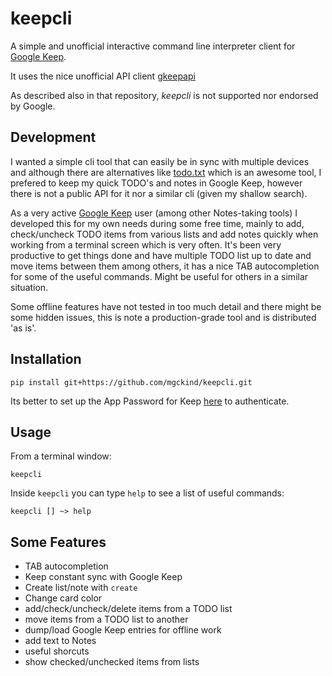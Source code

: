 # keepcli

A simple and unofficial interactive command line interpreter client for [Google Keep](https://keep.google.com/).

It uses the nice unofficial API client [gkeepapi](https://github.com/kiwiz/gkeepapi) 

As described also in that repository, *keepcli* is not supported nor endorsed by Google.


## Development

I wanted a simple cli tool that can easily be in sync with multiple devices and although there are alternatives like [todo.txt](http://todotxt.org/) which is an awesome tool, I prefered to keep my quick TODO's and notes in Google Keep, however there is not a public API for it nor a similar cli (given my shallow search).

As a very active [Google Keep](https://keep.google.com/) user (among other Notes-taking tools) I developed this for my own needs during some free time, mainly to add, check/uncheck  TODO items from various lists  and add notes quickly when working from a terminal screen which is very often. It's been very productive to get things done and have multiple TODO list up to date and move items between them among others, it has a nice TAB autocompletion for some of the useful commands. Might be useful for others in a similar situation.

Some offline features have not tested in too much detail and there might be some hidden issues, this is note a production-grade tool and is distributed 'as is'.


## Installation

    pip install git+https://github.com/mgckind/keepcli.git

Its better to set up the App Password for Keep [here](https://myaccount.google.com/apppasswords) to authenticate.

## Usage


From a terminal window:

    keepcli
 
Inside `keepcli` you can type `help` to see a list of useful commands:

    keepcli [] ~> help

## Some Features

- TAB autocompletion
- Keep constant sync with Google Keep
- Create list/note with `create`
- Change card color
- add/check/uncheck/delete items from a TODO list
- move items from a TODO list to another 
- dump/load Google Keep entries for offline work
- add text to Notes
- useful shorcuts
- show checked/unchecked items from lists

